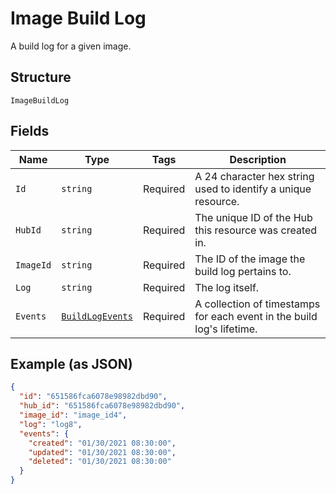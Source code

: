 
# Image Build Log

A build log for a given image.

## Structure

`ImageBuildLog`

## Fields

| Name | Type | Tags | Description |
|  --- | --- | --- | --- |
| `Id` | `string` | Required | A 24 character hex string used to identify a unique resource. |
| `HubId` | `string` | Required | The unique ID of the Hub this resource was created in. |
| `ImageId` | `string` | Required | The ID of the image the build log pertains to. |
| `Log` | `string` | Required | The log itself. |
| `Events` | [`BuildLogEvents`](../../doc/models/build-log-events.md) | Required | A collection of timestamps for each event in the build log's lifetime. |

## Example (as JSON)

```json
{
  "id": "651586fca6078e98982dbd90",
  "hub_id": "651586fca6078e98982dbd90",
  "image_id": "image_id4",
  "log": "log8",
  "events": {
    "created": "01/30/2021 08:30:00",
    "updated": "01/30/2021 08:30:00",
    "deleted": "01/30/2021 08:30:00"
  }
}
```


